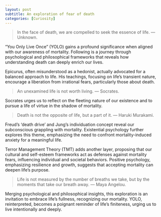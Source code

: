 ```yaml
---
layout: post
subtitle: An exploration of fear of death
categories: [Curiosity]
---
```


> In the face of death, we are compelled to seek the essence of life.
> — Unknown.

“You Only Live Once” (YOLO) gains a profound significance when aligned with our awareness of mortality. Following is a journey through psychological and philosophical frameworks that reveals how understanding death can deeply enrich our lives.

Epicurus, often misunderstood as a hedonist, actually advocated for a balanced approach to life. His teachings, focusing on life’s transient nature, encourage a liberation from irrational fears, particularly those about death.

> An unexamined life is not worth living.
> — Socrates.

Socrates urges us to reflect on the fleeting nature of our existence and to pursue a life of virtue in the shadow of mortality.

> Death is not the opposite of life, but a part of it.
> — Haruki Murakami.

Freud’s ‘death drive’ and Jung’s individuation concept reveal our subconscious grappling with mortality. Existential psychology further explores this theme, emphasizing the need to confront mortality-induced anxiety for a meaningful life.

Terror Management Theory (TMT) adds another layer, proposing that our cultural and self-esteem frameworks act as defenses against mortality fears, influencing individual and societal behaviors. Positive psychology, emphasizing resilience and growth, suggests that accepting mortality can deepen life’s purpose.

> Life is not measured by the number of breaths we take, but by the moments that take our breath away.
> — Maya Angelou.

Merging psychological and philosophical insights, this exploration is an invitation to embrace life’s fullness, recognizing our mortality. YOLO, reinterpreted, becomes a poignant reminder of life’s finiteness, urging us to live intentionally and deeply.
